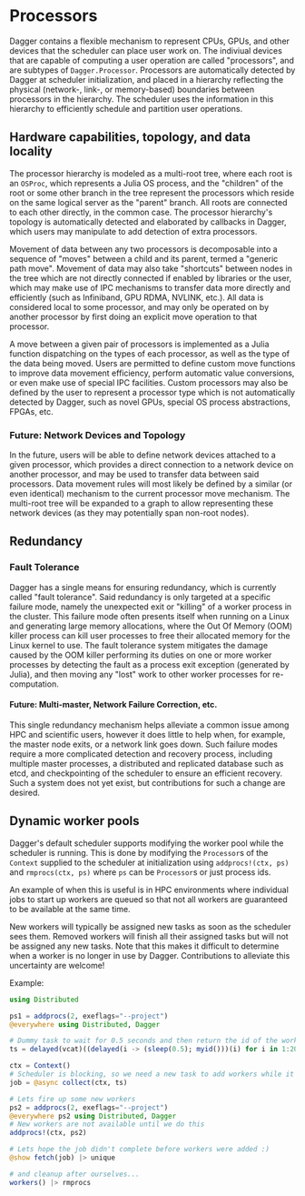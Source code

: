 # Processors

Dagger contains a flexible mechanism to represent CPUs, GPUs, and other
devices that the scheduler can place user work on. The indiviual devices that
are capable of computing a user operation are called "processors", and are
subtypes of `Dagger.Processor`. Processors are automatically detected by
Dagger at scheduler initialization, and placed in a hierarchy reflecting the
physical (network-, link-, or memory-based) boundaries between processors in
the hierarchy. The scheduler uses the information in this hierarchy to
efficiently schedule and partition user operations.

## Hardware capabilities, topology, and data locality

The processor hierarchy is modeled as a multi-root tree, where each root is an
`OSProc`, which represents a Julia OS process, and the "children" of the root
or some other branch in the tree represent the processors which reside on the
same logical server as the "parent" branch. All roots are connected to each
other directly, in the common case. The processor hierarchy's topology is
automatically detected and elaborated by callbacks in Dagger, which users may
manipulate to add detection of extra processors.

Movement of data between any two processors is decomposable into a sequence of
"moves" between a child and its parent, termed a "generic path move". Movement
of data may also take "shortcuts" between nodes in the tree which are not
directly connected if enabled by libraries or the user, which may make use of
IPC mechanisms to transfer data more directly and efficiently (such as
Infiniband, GPU RDMA, NVLINK, etc.). All data is considered local to some
processor, and may only be operated on by another processor by first doing an
explicit move operation to that processor.

A move between a given pair of processors is implemented as a Julia function
dispatching on the types of each processor, as well as the type of the data
being moved. Users are permitted to define custom move functions to improve
data movement efficiency, perform automatic value conversions, or even make
use of special IPC facilities. Custom processors may also be defined by the
user to represent a processor type which is not automatically detected by
Dagger, such as novel GPUs, special OS process abstractions, FPGAs, etc.

### Future: Network Devices and Topology

In the future, users will be able to define network devices attached to a
given processor, which provides a direct connection to a network device on
another processor, and may be used to transfer data between said processors.
Data movement rules will most likely be defined by a similar (or even
identical) mechanism to the current processor move mechanism. The multi-root
tree will be expanded to a graph to allow representing these network devices
(as they may potentially span non-root nodes).

## Redundancy

### Fault Tolerance

Dagger has a single means for ensuring redundancy, which is currently called
"fault tolerance". Said redundancy is only targeted at a specific failure
mode, namely the unexpected exit or "killing" of a worker process in the
cluster. This failure mode often presents itself when running on a Linux and
generating large memory allocations, where the Out Of Memory (OOM) killer
process can kill user processes to free their allocated memory for the Linux
kernel to use. The fault tolerance system mitigates the damage caused by the
OOM killer performing its duties on one or more worker processes by detecting
the fault as a process exit exception (generated by Julia), and then moving
any "lost" work to other worker processes for re-computation.

#### Future: Multi-master, Network Failure Correction, etc.

This single redundancy mechanism helps alleviate a common issue among HPC and
scientific users, however it does little to help when, for example, the master
node exits, or a network link goes down. Such failure modes require a more
complicated detection and recovery process, including multiple master
processes, a distributed and replicated database such as etcd, and
checkpointing of the scheduler to ensure an efficient recovery. Such a system
does not yet exist, but contributions for such a change are desired.

## Dynamic worker pools

Dagger's default scheduler supports modifying the worker pool while the
scheduler is running. This is done by modifying the `Processor`s of the
`Context` supplied to the scheduler at initialization using `addprocs!(ctx, ps)`
and `rmprocs(ctx, ps)` where `ps` can be `Processor`s or just process ids.

An example of when this is useful is in HPC environments where individual jobs
to start up workers are queued so that not all workers are guaranteed to be
available at the same time.

New workers will typically be assigned new tasks as soon as the scheduler sees
them. Removed workers will finish all their assigned tasks but will not be
assigned any new tasks. Note that this makes it difficult to determine when a
worker is no longer in use by Dagger. Contributions to alleviate this
uncertainty are welcome!

Example:

```julia
using Distributed

ps1 = addprocs(2, exeflags="--project")
@everywhere using Distributed, Dagger

# Dummy task to wait for 0.5 seconds and then return the id of the worker
ts = delayed(vcat)((delayed(i -> (sleep(0.5); myid()))(i) for i in 1:20)...)

ctx = Context()
# Scheduler is blocking, so we need a new task to add workers while it runs
job = @async collect(ctx, ts)

# Lets fire up some new workers
ps2 = addprocs(2, exeflags="--project")
@everywhere ps2 using Distributed, Dagger
# New workers are not available until we do this
addprocs!(ctx, ps2)

# Lets hope the job didn't complete before workers were added :)
@show fetch(job) |> unique

# and cleanup after ourselves...
workers() |> rmprocs
```
